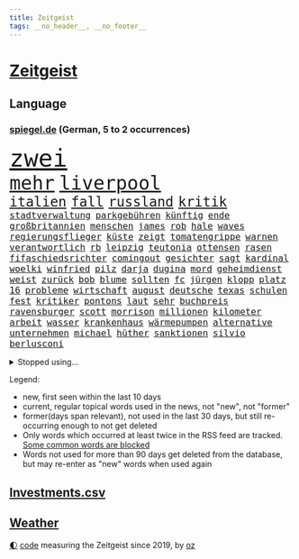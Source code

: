 ```yaml
---
title: Zeitgeist
tags: __no_header__, __no_footer__
---
```


# [Zeitgeist](https://oliz.io/zeitgeist/)

## Language

<h3><a href="https://www.spiegel.de" target="_blank">spiegel.de</a> (German, 5 to 2 occurrences)</h3>
<p style="font-family:monospace">
<span style="font-size:32pt"><a href="news_links.html#zwei" class="current">zwei</a></span>
<br>
<span style="font-size:25pt"><a href="news_links.html#mehr" class="current">mehr</a></span>
<span style="font-size:25pt"><a href="news_links.html#liverpool" class="current">liverpool</a></span>
<br>
<span style="font-size:18pt"><a href="news_links.html#italien" class="current">italien</a></span>
<span style="font-size:18pt"><a href="news_links.html#fall" class="current">fall</a></span>
<span style="font-size:18pt"><a href="news_links.html#russland" class="current">russland</a></span>
<span style="font-size:18pt"><a href="news_links.html#kritik" class="current">kritik</a></span>
<br>
<span style="font-size:12pt"><a href="news_links.html#stadtverwaltung" class="current">stadtverwaltung</a></span>
<span style="font-size:12pt"><a href="news_links.html#parkgebühren" class="new">parkgebühren</a></span>
<span style="font-size:12pt"><a href="news_links.html#künftig" class="current">künftig</a></span>
<span style="font-size:12pt"><a href="news_links.html#ende" class="current">ende</a></span>
<span style="font-size:12pt"><a href="news_links.html#großbritannien" class="current">großbritannien</a></span>
<span style="font-size:12pt"><a href="news_links.html#menschen" class="current">menschen</a></span>
<span style="font-size:12pt"><a href="news_links.html#james" class="current">james</a></span>
<span style="font-size:12pt"><a href="news_links.html#rob" class="new">rob</a></span>
<span style="font-size:12pt"><a href="news_links.html#hale" class="new">hale</a></span>
<span style="font-size:12pt"><a href="news_links.html#waves" class="new">waves</a></span>
<span style="font-size:12pt"><a href="news_links.html#regierungsflieger" class="new">regierungsflieger</a></span>
<span style="font-size:12pt"><a href="news_links.html#küste" class="current">küste</a></span>
<span style="font-size:12pt"><a href="news_links.html#zeigt" class="current">zeigt</a></span>
<span style="font-size:12pt"><a href="news_links.html#tomatengrippe" class="new">tomatengrippe</a></span>
<span style="font-size:12pt"><a href="news_links.html#warnen" class="current">warnen</a></span>
<span style="font-size:12pt"><a href="news_links.html#verantwortlich" class="current">verantwortlich</a></span>
<span style="font-size:12pt"><a href="news_links.html#rb" class="current">rb</a></span>
<span style="font-size:12pt"><a href="news_links.html#leipzig" class="current">leipzig</a></span>
<span style="font-size:12pt"><a href="news_links.html#teutonia" class="new">teutonia</a></span>
<span style="font-size:12pt"><a href="news_links.html#ottensen" class="new">ottensen</a></span>
<span style="font-size:12pt"><a href="news_links.html#rasen" class="current">rasen</a></span>
<span style="font-size:12pt"><a href="news_links.html#fifaschiedsrichter" class="new">fifaschiedsrichter</a></span>
<span style="font-size:12pt"><a href="news_links.html#comingout" class="current">comingout</a></span>
<span style="font-size:12pt"><a href="news_links.html#gesichter" class="current">gesichter</a></span>
<span style="font-size:12pt"><a href="news_links.html#sagt" class="current">sagt</a></span>
<span style="font-size:12pt"><a href="news_links.html#kardinal" class="current">kardinal</a></span>
<span style="font-size:12pt"><a href="news_links.html#woelki" class="current">woelki</a></span>
<span style="font-size:12pt"><a href="news_links.html#winfried" class="current">winfried</a></span>
<span style="font-size:12pt"><a href="news_links.html#pilz" class="new">pilz</a></span>
<span style="font-size:12pt"><a href="news_links.html#darja" class="current">darja</a></span>
<span style="font-size:12pt"><a href="news_links.html#dugina" class="new">dugina</a></span>
<span style="font-size:12pt"><a href="news_links.html#mord" class="current">mord</a></span>
<span style="font-size:12pt"><a href="news_links.html#geheimdienst" class="current">geheimdienst</a></span>
<span style="font-size:12pt"><a href="news_links.html#weist" class="current">weist</a></span>
<span style="font-size:12pt"><a href="news_links.html#zurück" class="current">zurück</a></span>
<span style="font-size:12pt"><a href="news_links.html#bob" class="current">bob</a></span>
<span style="font-size:12pt"><a href="news_links.html#blume" class="current">blume</a></span>
<span style="font-size:12pt"><a href="news_links.html#sollten" class="current">sollten</a></span>
<span style="font-size:12pt"><a href="news_links.html#fc" class="current">fc</a></span>
<span style="font-size:12pt"><a href="news_links.html#jürgen" class="current">jürgen</a></span>
<span style="font-size:12pt"><a href="news_links.html#klopp" class="current">klopp</a></span>
<span style="font-size:12pt"><a href="news_links.html#platz" class="current">platz</a></span>
<span style="font-size:12pt"><a href="news_links.html#16" class="current">16</a></span>
<span style="font-size:12pt"><a href="news_links.html#probleme" class="current">probleme</a></span>
<span style="font-size:12pt"><a href="news_links.html#wirtschaft" class="current">wirtschaft</a></span>
<span style="font-size:12pt"><a href="news_links.html#august" class="current">august</a></span>
<span style="font-size:12pt"><a href="news_links.html#deutsche" class="current">deutsche</a></span>
<span style="font-size:12pt"><a href="news_links.html#texas" class="current">texas</a></span>
<span style="font-size:12pt"><a href="news_links.html#schulen" class="current">schulen</a></span>
<span style="font-size:12pt"><a href="news_links.html#fest" class="current">fest</a></span>
<span style="font-size:12pt"><a href="news_links.html#kritiker" class="current">kritiker</a></span>
<span style="font-size:12pt"><a href="news_links.html#pontons" class="new">pontons</a></span>
<span style="font-size:12pt"><a href="news_links.html#laut" class="current">laut</a></span>
<span style="font-size:12pt"><a href="news_links.html#sehr" class="current">sehr</a></span>
<span style="font-size:12pt"><a href="news_links.html#buchpreis" class="new">buchpreis</a></span>
<span style="font-size:12pt"><a href="news_links.html#ravensburger" class="new">ravensburger</a></span>
<span style="font-size:12pt"><a href="news_links.html#scott" class="current">scott</a></span>
<span style="font-size:12pt"><a href="news_links.html#morrison" class="current">morrison</a></span>
<span style="font-size:12pt"><a href="news_links.html#millionen" class="current">millionen</a></span>
<span style="font-size:12pt"><a href="news_links.html#kilometer" class="current">kilometer</a></span>
<span style="font-size:12pt"><a href="news_links.html#arbeit" class="current">arbeit</a></span>
<span style="font-size:12pt"><a href="news_links.html#wasser" class="current">wasser</a></span>
<span style="font-size:12pt"><a href="news_links.html#krankenhaus" class="current">krankenhaus</a></span>
<span style="font-size:12pt"><a href="news_links.html#wärmepumpen" class="current">wärmepumpen</a></span>
<span style="font-size:12pt"><a href="news_links.html#alternative" class="current">alternative</a></span>
<span style="font-size:12pt"><a href="news_links.html#unternehmen" class="current">unternehmen</a></span>
<span style="font-size:12pt"><a href="news_links.html#michael" class="current">michael</a></span>
<span style="font-size:12pt"><a href="news_links.html#hüther" class="current">hüther</a></span>
<span style="font-size:12pt"><a href="news_links.html#sanktionen" class="current">sanktionen</a></span>
<span style="font-size:12pt"><a href="news_links.html#silvio" class="current">silvio</a></span>
<span style="font-size:12pt"><a href="news_links.html#berlusconi" class="current">berlusconi</a></span>
</p>
<details>
<summary>Stopped using...</summary>
<p class="former" style="font-size:12pt">
ausbruch(670) netzwerken(670) bemüht(669) coronatest(669) fenster(669) ankündigung(668) kohle(668) leon(668) richtigen(668) szenen(668) verfolgen(668) alarm(667) bundesamt(667) esken(667) gekündigt(667) minderheit(667) saskia(667) vergewaltigung(667) welchem(667) arzt(666) bundesländer(666) fünfte(666) portugal(666) unterzeichnet(666) berg(665) cdupolitiker(665) erholung(665) freien(665) kapitol(665) konservativen(665) stoppen(665) verdient(665) beschwerde(664) genannt(664) klimaneutral(664) rand(664) torjäger(664) trennt(664) verdienen(664) wald(664) 26(663) babys(663) chancen(663) digitaler(663) drama(663) drosten(663) enthüllt(663) lockdowns(663) radikale(663) taylor(663) verwirrung(663) weitergeht(663) ändert(663) erinnerungen(662) gesorgt(662) lehnen(662) oberste(662) verhängen(662) vielerorts(662) vorzeitig(662) vorübergehend(662) berichte(661) bmw(661) frank(661) meinungsfreiheit(661) netzwerk(661) rückschlag(661) spur(661) teilnehmen(661) usbehörden(661) deswegen(660) lager(660) passen(660) selben(660) ziemlich(660) 2011(659) csuchef(659) januar(659) lieben(659) partner(659) streitkräfte(659) umso(659) folgte(658) genutzt(658) gewerkschaft(658) hunderten(658) i(658) ließen(658) menschenleben(658) rassistische(658) sicherte(658) stoppt(658) 130(657) amerikanischen(657) behandeln(657) bekamen(657) härter(657) messi(657) netflix(657) querdenker(657) rafael(657) reichte(657) restaurants(657) vorsprung(657) wies(657) zinsen(657) bundesweite(656) dicht(656) nahen(656) venezuela(656) versteckt(656) verstärkt(656) bekämpfen(655) gestrichen(655) kräftig(655) ministerpräsidenten(655) nordsee(655) verbessert(655) anschläge(654) beschließen(654) crash(654) abgesetzt(653) distanz(653) schreibt(653) stärke(653) 10(652) ausschuss(652) mitglieder(652) vorstellen(652) abgehört(651) coronapolitik(651) durchsuchungen(651) gering(651) kehrte(651) nordirland(651) stuft(651) unbedingt(651) verlauf(651) aufgegeben(650) journalistin(650) sinn(650) viertelfinale(650) berater(649) brauche(649) größeren(649) half(649) kontrollen(649) beschränkungen(648) gekauft(648) gestoppt(648) katholische(648) privat(648) gesetze(647) option(647) zukünftig(647) aktivistin(646) berühmte(646) feld(646) euparlament(645) gewahrsam(645) offenbart(645) spotify(645) aktie(644) behalten(644) echten(644) sachsens(644) ordnung(643) verfassung(643) überstanden(643) laufenden(642) text(642) nationalen(641) sergio(641) springen(641) stiegen(641) vorgelegt(641) beitrag(640) jeff(640) präsidentenwahl(639) wendet(639) ausrüstung(638) schießen(638) digital(637) top(637) insassen(635) intelligenz(633) künstliche(633) trauern(633) ämter(632) enthüllungen(631) 76(630) schwung(630) patzt(628) bundeswehrsoldaten(627) palmer(626) vorläufig(624) gesundheitliche(623) termine(620) athletinnen(619) anderswo(617) coronaimpfungen(617) herausforderungen(617) beendete(615) erhebliche(614) annäherung(613) inseln(607) daheim(603) betrunkener(602) reihen(602) ausgemacht(601) ärmelkanal(601) quadratmeter(600) coronaimpfung(598) vereins(598) ärgern(594) berühmtesten(590) leiter(585) stopp(584) motivation(574) spritze(573) schlaf(564) niederländer(562) währung(557) infos(556) zusätzlichen(556) 18jähriger(546) gemüse(546) konkreten(527) haiti(523) hochschulen(514) fängt(508) rum(506) happy(503) zusammengebrochen(495) reue(494) 2001(486) unis(482) bka(457) fußballnationalmannschaft(456) 25jährige(440) impfgegner(436) akzeptieren(432) kontinent(431) gegend(428) finger(425) supreme(424) mythos(411) sammelt(409) fluggesellschaften(405) staatschefs(404) unseres(402) veröffentlichung(400) astronomen(398) liebt(397) kilogramm(395) zwingen(394) sätze(390) mächtigen(389) 9(388) erpressen(386) wandte(386) rekordwert(383) fühlte(379) geldstrafen(378) dominieren(374) knie(373) flut(372) verstorben(372) amoklauf(367) winde(367) flutkatastrophe(364) forschungsteam(364) immobilienmarkt(363) unterdrückung(362) ahrtal(361) siebzigerjahren(361) gestern(360) kameras(360) norwegischen(359) äußerung(359) wechselte(358) highlights(356) erkrankte(355) erhofft(349) löscht(345) häfen(343) gewidmet(341) bedürftige(340) börsen(340) gewohnt(340) rückgabe(339) tabellenführer(337) moderner(335) grenzzaun(333) überraschende(333) niedergang(332) social(332) gehälter(328) ließe(328) ausgeschöpft(326) fifa(326) illegaler(326) eindeutig(325) gewandt(325) staatspräsident(324) kalten(323) teamkollege(323) staatsanwältin(318) umbruch(318) fracht(314) tiger(314) betreten(311) konflikts(311) abhängigkeit(307) einigt(307) mutmaßliches(307) staatssekretär(306) wesen(305) beschlagnahmen(301) minus(299) unterhaus(298) siebten(297) station(297) beider(296) mehrfamilienhaus(296) erneutes(294) fluglinie(294) verständigt(294) hofreiter(293) mächtig(290) suizid(290) kombination(288) spürbar(288) kredite(286) plastikmüll(286) schuldenbremse(285) menschlichkeit(282) dritter(281) perspektive(281) schlimme(280) verblüffend(280) staates(279) umsetzung(279) überlastung(278) bas(276) bärbel(276) wilden(274) 30000(272) kritikern(269) fahndet(266) fußballs(264) vatikan(262) betriebsrat(260) feuerte(259) geringer(258) königreich(257) rande(257) schienen(257) unserem(257) mehrheitlich(256) schärfere(255) empfindliche(254) lärm(253) fabian(252) technischer(252) extremer(251) sportlichen(251) unterhaltung(251) behält(246) jahresbeginn(245) aktivistinnen(244) amtsinhaber(242) schloss(242) kompromiss(240) sportliche(240) ausfuhr(239) verabschieden(238) aussetzen(237) arbeitsminister(236) behauptungen(236) kachelmann(232) ezb(231) greuther(231) personalnot(230) möchten(229) juan(227) pflegerinnen(227) borrell(225) josep(225) patzer(224) getäuscht(223) verbündete(223) küche(221) beamter(220) transport(220) weltbekannt(220) rechner(219) sozialleistungen(219) betrachtet(218) stabilität(218) sanitäter(216) südosten(216) cool(215) genehmigt(214) wimbledon(214) erleiden(213) abwehrspieler(212) anträge(212) waffenstillstand(212) way(211) küken(209) vorwoche(209) brot(208) 2500(206) ausgeschieden(206) wettkampf(204) baute(202) zahlreicher(202) beschäftigen(200) muslimische(200) geschenk(198) mutigen(198) peilt(198) schnelltest(197) erweitern(196) geklagt(196) einfachen(194) strafzahlung(193) bürgerkrieg(190) kraftwerke(190) marilyn(189) unabhängiger(187) justizministerium(185) verweist(185) diabetes(183) erschöpfung(183) krankheiten(183) trick(183) bestand(182) dramatischer(182) elektronisch(182) strände(182) emotionalen(181) horror(181) straflager(180) symptomen(180) architektin(179) drahtzieher(176) gezahlt(176) nützt(176) zurecht(176) gewölbe(175) reichweite(175) rüstungskonzern(175) gymnasium(174) nonnenwerth(174) schlacht(174) 83jährige(172) unicef(172) lasten(171) philosoph(171) infolge(170) ordnet(170) homosexualität(169) betreibt(167) end(167) verwaltung(167) übersteht(167) alarmbereitschaft(166) bill(166) kaja(166) male(166) usamerikanerin(166) 17jährige(165) ausgeweitet(165) mögliches(165) verräter(165) 40000(164) arbeitslos(163) konkurrentin(163) prophezeit(163) umzusetzen(163) aufsichtsrat(162) krause(162) abrechnung(161) neubrandenburg(161) bürokratie(160) kirchen(160) ramadan(160) autofahrerin(159) erfolgreicher(159) seltsamen(159) verübt(159) übergossen(158) wachsenden(156) immobilienpreise(155) zurückgewiesen(155) johanna(154) spiegeltitelstory(154) vorsichtig(154) anliegen(153) gegendemonstranten(153) südamerika(153) bundesligaspiel(152) coronainfizierte(152) luftraum(152) roller(152) bestände(151) grundwasser(151) schneiden(151) sensationelle(151) luxusautos(150) verspätet(149) gebiete(148) glimpflich(148) zunehmen(148) mangelhaft(147) erneuerbare(146) gegenden(146) group(146) russlandsanktionen(146) ausweitung(145) geheimdienstchef(145) widmen(145) ampeln(144) masse(143) profitierte(143) sanktionspaket(143) 86jährige(142) rechneten(142) arbeitsbedingungen(141) geforderten(141) invasoren(141) sberbank(141) turner(141) 32jährige(140) aussetzung(140) kiewer(140) statistisches(140) regierungskritiker(139) ampelfraktionen(138) duo(138) verfolgungsjagd(138) zwingt(138) bundesgebiet(137) rabatt(137) emotionaler(136) hungern(136) offenbarung(136) abgewehrt(135) importstopp(135) marathon(135) notwendige(134) regisseurs(133) rheinmetall(133) träfe(133) ölembargo(133) antwortet(132) microsoft(132) sexualisierte(132) institutionen(131) villen(131) äckern(130) angriffskrieges(129) euaußenbeauftragte(129) wände(129) gasembargo(127) geburtsklinik(127) raketenangriff(127) verbraucht(127) flossen(126) fox(125) nationalelf(125) downsyndrom(124) stocken(124) verweis(124) leuchten(123) völkermord(123) abgrund(122) lautete(122) gerichtssaal(121) leitungen(121) sommerpause(121) roms(120) fair(119) kapitulation(119) unerwünscht(119) doppelsieg(118) ordentlich(118) zwangsarbeit(117) eckpunkte(115) konkret(115) kreuz(115) medizinisch(115) vorgeschichte(115) atomkrieg(114) traditionsreiche(114) stilllegung(113) kotropfen(112) motto(112) öffentlicher(112) handys(111) locken(111) minimal(111) neuwahlen(111) träge(111) wurst(111) gewalttätige(110) my(110) pipelines(110) schwarzes(110) euroraum(109) privathaushalte(109) schienennetz(109) schmecken(109) beruflichen(108) leber(108) rajapaksa(108) volkswirtschaft(108) meistert(107) orientierung(107) ach(106) bremse(106) getreidelieferungen(106) bogen(105) furcht(105) zusammenstößen(105) queeren(104) sprinter(104) bundesjustizminister(103) streitereien(103) teilhabe(103) wetterexperten(102) feste(101) stichwahl(101) woods(101) depp(100) gewalttaten(100) johnny(100) amber(99) heard(99) pkk(99) tummeln(99) entsprechendes(98) liberale(98) mitteilen(98) nepal(98) übergriffen(98) bäckerei(97) cut(97) note(97) statistischem(97) widersprüche(97) hammer(96) obdachlose(96) thore(96) aufstocken(95) bundeskanzlers(95) kippte(95) regierungskrise(95) gekürzt(94) gentleman(94) passanten(94) spdbundestagsfraktion(94) dahin(93) frühzeitig(93) griechischer(93) kleinflugzeug(93) kleinflugzeugs(93) nordstream(93) parteichefin(93) mobile(92) 750(91) dieselautos(91) kassenschlager(91) konsequenz(91) rheinmaingebiet(91) staatsanwaltschaften(91) beckmann(90) caster(90) flott(90) gefährdete(90) routen(90) schau(90) täuschungsmanöver(90) unsicheren(90) verschifft(90) hindernisse(89) obst(89) susanne(89) verschlimmern(89) vogel(89) baugenehmigungen(88) dämpfe(88) erdogan(88) werten(88) act(87) formal(87) parlamentarischer(87) skandalen(87) torsten(86) zehnten(86) dfbtor(85) rammstein(85) rollfeld(85) 58jährigen(84) 73jährige(84) kippt(84) mobbing(84) rekordhitze(84) riskanter(84) sonntagsfrage(84) ausweichen(83) chiellini(83) fortführung(83) militäroffensive(83) rechtsextremistin(83) startups(83) südfranzösischen(83) zurücktreten(83) arbeitskräftemangel(82) skulpturen(82) gesetzes(81) steine(81) stresstest(81) verlobten(81) entschiedener(80) falschem(80) folterte(80) nutzerdaten(80) billiges(79) einsatzkräften(79) nuklearstreitkräfte(79) plagt(79) stramm(79) anlaufstelle(78) befund(78) ibrahimović(78) wirtschaftsministeriums(78) zlatan(78) abtransportiert(77) ausgebaut(77) gefälschter(77) luisa(77) spähsoftware(77) walker(77) zeitfahren(77) existenziellen(76) frustriert(76) goetheinstitut(76) schnecken(76) vorgeschrieben(76) 2026(75) ereignete(75) jene(75) reizvoll(75) spanischer(75) stehle(75) vertane(75) ölmarkt(75) monroe(74) plagiatsvorwürfe(74) südasiatische(74) angeschlagenen(73) assadregimes(73) budget(73) girl(73) güterzug(73) handelskonzern(73) mafia(73) nordirlandprotokoll(73) schutzweste(73) effizienter(72) entwickler(72) europameister(72) mexikaner(72) ständiger(72) verleumdungsprozess(72) alleingang(71) bangladesch(71) europaparlament(71) förde(71) hui(71) überschlägt(71) klimapläne(70) milliardenhilfen(70) multimillionär(70) schwangerschaftsabbruch(70) unobericht(70) 195(69) beatles(69) einhalten(69) erlaubnis(69) gedächtnis(69) markigen(69) schwaches(69) toben(69) vorrunde(69) wolke(69) angesprochen(68) fernverkehr(68) ratingen(68) verhandlung(68) demonstrierende(67) einreichen(67) ernannt(67) rooney(67) beileid(66) deportierte(66) empfängnisverhütung(66) gesundheitsbehörde(66) hemer(66) kundschaft(66) missgeschick(66) stürmten(66) altenberger(65) angespannten(65) coronafrei(65) fahndung(65) ferdinand(65) kommissarin(65) kämna(65) lennard(65) produkten(65) ungleichheit(65) verwenden(65) exmann(64) kühnert(64) schroff(64) selbstbewusste(64) eyckhoff(63) nordirlandstreit(63) verkörperte(63) votum(63) abgibt(62) herzrasen(62) lng(62) nerv(62) pakt(62) sensiblen(62) spdgeneralsekretär(62) straßenblockaden(62) angestrebten(61) campingplatz(61) dauercamper(61) däne(61) kasparow(61) laufender(61) regierungsamt(61) sonnig(61) turnen(61) empfehlungen(60) galten(60) selbstbestimmung(60) sicherheiten(60) aufzeichnung(59) ermittlungsgruppe(59) neuwahl(59) polittalk(59) save(59) schmetterlinge(59) umgestellt(59) w(59) zusammengekommen(59) besiegelt(58) erforderlichen(58) erstellt(58) geringen(58) ingenieur(58) irans(58) islamistische(58) oberkörper(58) as(57) beeindruckende(57) georgia(57) gesellschaftliche(57) wattenmeer(57) westeuropa(57) youtube(57) 30mal(56) tagessieg(56) wechselwilligen(56) xavi(56) fotografierten(55) mourinho(55) senator(55) staatskassen(55) tempel(55) trisomie(55) uniform(55) zwangspause(55) aufbringen(54) dina(54) drogenboss(54) idol(54) meistgesuchten(54) wirtschaftskrieg(54) anbaufläche(53) ki(53) misshandelt(53) unbewaffneten(53) auswerten(52) autopsie(52) blöße(52) kissinger(52) regenbogenflagge(52) sturmgewehre(52) terrororganisation(52) tiktokvideos(52) unten(52) 86(51) ballermann(51) herein(51) konkurrieren(51) madrids(51) massenproteste(51) stade(51) steuerfahnder(51) syriens(51) mo(50) mobilisieren(50) rückseite(50) verträgt(50) abstriche(49) camilla(49) erzählungen(49) remmo(49) rundfahrt(49) zunehmender(49) überlegenheit(49) #metoo(48) defekt(48) feuert(48) haushaltspolitik(48) mühe(48) pilot(48) absoluter(47) disziplin(47) partisanen(47) pfefferspray(47) romanen(47) verlängerte(47) zeitgeist(47) aert(46) blues(46) entfernte(46) wout(46) zertifikat(46) amazonasgebiet(45) comic(45) gesundheitswesen(45) kremlgegner(45) landsmanns(45) lohnsteigerungen(45) mächtige(45) phillips(45) redakteur(45) ruhig(45) sbahn(45) verschont(45) überstellt(45) …(45) 450(44) afdpolitiker(44) formats(44) gnabry(44) regenbogenfahne(44) reinhold(44) serge(44) bahnsteig(43) estnische(43) fühle(43) gareth(43) geworben(43) kallas(43) nähert(43) popart(43) schwebt(43) spahn(43) spdvorsitzende(43) staus(43) terrorismus(43) fehlten(42) güter(42) haftbar(42) lebenszeichen(42) öffentlichrechtliche(42) bewusstsein(41) einbau(41) erobern(41) feldern(41) gomez(41) kz(41) nervöse(41) oberbayerischen(41) rentnerinnen(41) schottergärten(41) selena(41) patsche(40) spdchefin(40) treu(40) beurlaubt(39) ertrunken(39) lamda(39) monatelanger(39) regisseuren(39) söldnertruppe(39) tirol(39) welthits(39) zuschreibt(39) änderte(39) feinde(38) homo(38) katholiken(38) kfw(38) populismus(38) synodalen(38) abwehrchef(37) angebots(37) arbeiteten(37) aufprall(37) golfstaat(37) resolution(37) unfalls(37) arbeitsunfall(36) dokumentation(36) erbeutet(36) forever(36) gen(36) ig(36) oper(36) rippenbruch(36) synthetischen(36) widerlegt(36) 1958(35) 20jähriger(35) einschlugen(35) erntet(35) regelungen(35) ryan(35) vorläufige(35) 0(34) game(34) gasversorgers(34) koste(34) norditalien(34) untätigkeit(34) versorgen(34) benziner(33) devon(33) exklave(33) fünfmal(33) nahostreise(33) trauung(33) umzug(33) zoff(33) alphabet(32) passau(32) trendet(32) außerordentliche(31) heißer(31) kulisse(31) rückschläge(31) zivilklagen(31) 66(30) aufenthaltsort(30) beharrt(30) erkältung(30) freizeit(30) grausamkeit(30) natopartnern(30) parlamentsauflösung(30) sehe(30) spielerin(30) trainingslager(30) unsinn(30) altach(29) beobachtung(29) birte(29) einigkeit(29) elvis(29) kronprinz(29) meier(29) melilla(29) niedergelegt(29) personalie(29) rechtsruck(29) vorarlberg(29) wintersport(29) arndt(28) aufgelöst(28) berlinneukölln(28) borkum(28) bundesligisten(28) columbiabad(28) coronasommerwelle(28) erstickt(28) geschke(28) verdachtsobjekt(28) waffenrecht(28) anschauen(27) anstehende(27) bürgertests(27) drosselung(27) erfüllung(27) fassungslos(27) gescheiterten(27) gewehren(27) kämpferisch(27) mclaughlin(27) onlinespiel(27) high(26) infizieren(26) kaliningrad(26) lesbos(26) luftabwehrsysteme(26) oldenburg(26) kaulitz(25) landwirtschaft(25) partien(25) sabine(25) schormann(25) unikliniken(25) fünfeinhalb(24) immunisiert(24) mister(24) na(24) sonnenblumenöl(24) antisemitismuseklat(23) beendigung(23) beharren(23) efuels(23) nahrungsmittelpreise(23) privatsender(23) ratschläge(23) satirikerduo(23) wache(23) bale(22) eifrig(22) etappen(22) führe(22) landeswährung(22) niederschläge(22) solaranlage(22) vwchef(22) warteschlangen(22) erneuerbarer(21) euphorie(21) forscherteam(21) gruß(21) hektischen(21) ingeborgbachmannpreis(21) lubmin(21) ostseeexklave(21) ricky(21) säureanschlag(21) vernichtet(21) woke(21) übertreffen(21) bond(20) csd(20) enthüllte(20) fünfsternebewegung(20) gesa(20) schlief(20) ansätze(19) brettspiel(19) gestohlenes(19) netzhaut(19) verstanden(19) ägyptischen(19) ana(18) gasversorger(18) gängige(18) heizöl(18) welternährung(18) eingerichtet(17) käse(17) kürzungen(17) maßstäbe(17) pflanzenarten(17) schlechteren(17) belgier(16) echter(16) neunmal(16) revival(16) teufel(16) verfassungsklage(16) zeigefinger(16) angehoben(15) antisemit(15) dirigent(15) geschlechter(15) reisechaos(15) staatshilfe(15) a44(14) auslandspodcast(14) breiter(14) erleichterungen(14) geräumt(14) gletscherabbruch(14) lohnerhöhungen(14) trendwende(14) 151(13) bergetappe(13) biologin(13) couture(13) haute(13) hörer(13) marmolata(13) sommerfest(13) staatseinstieg(13) vertrauter(13) vorjahreszeitraum(13) aufgetan(12) coronaeinschränkungen(12) elfte(12) gotabaya(12) jasper(12) jva(12) minions(12) philipsen(12) rojas(12) spdsommerfest(12) yulimar(12) ausbleiben(11) eingefangen(11) jayland(11) knalleffekt(11) verweigerte(11)
</p>
</details>
<p>Legend:
<ul>
<li><span class="new">new</span>, first seen within the last 10 days</li>
<li><span class="current">current</span>, regular topical words used in the news, not "new", not "former"</li>
<li><span class="former">former(days span relevant)</span>, not used in the last 30 days, but still re-occurring enough to not get deleted</li>
<li>Only words which occurred at least twice in the RSS feed are tracked. <a href="language/filters.py">Some common words are blocked</a></li>
<li>Words not used for more than 90 days get deleted from the database, but may re-enter as "new" words when used again</li>
</ul>
</p>

## [Investments](investments.html)[.csv](investments.csv)

## [Weather](weather.html)

<footer>
<a href="javascript:toggleTheme()" class="nav">🌓</a>
<a href="https://github.com/ooz/zeitgeist">code</a> measuring the Zeitgeist since 2019, by <a href="https://oliz.io">oz</a>
</footer>
